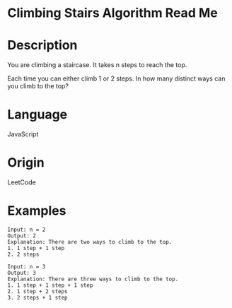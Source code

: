 # Climbing Stairs Algorithm Read Me

# Description

You are climbing a staircase. It takes n steps to reach the top.

Each time you can either climb 1 or 2 steps. In how many distinct ways can you climb to the top?

# Language

JavaScript

# Origin

LeetCode

# Examples

```
Input: n = 2
Output: 2
Explanation: There are two ways to climb to the top.
1. 1 step + 1 step
2. 2 steps
```

```
Input: n = 3
Output: 3
Explanation: There are three ways to climb to the top.
1. 1 step + 1 step + 1 step
2. 1 step + 2 steps
3. 2 steps + 1 step
```